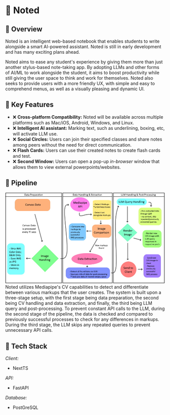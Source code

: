# 📓 Noted

## 📌 Overview
Noted is an intelligent web-based notebook that enables students to write alongside a smart AI-powered assistant. Noted is still in early development and has many exciting plans ahead.

Noted aims to ease any student's experience by giving them more than just another stylus-based note-taking app. By adopting LLMs and other forms of AI/ML to work alongside the student, it aims to boost productivity while still giving the user space to think and work for themselves. Noted also seeks to provide users with a more friendly UX, with simple and easy to comprehend menus, as well as a visually pleasing and dynamic UI.

## 🎯 Key Features

- ❌ **Cross-platform Compatibility:** Noted will be available across multiple platforms such as Mac/iOS, Android, Windows, and Linux.
- ❌ **Intelligent AI assistant:** Marking text, such as underlining, boxing, etc, will activate LLM use.
- ❌ **Social Circles:** Users can join their specified classes and share notes among peers without the need for direct communication.
- ❌ **Flash Cards:** Users can use their created notes to create flash cards and test.
- ❌ **Second Window:** Users can open a pop-up *in-browser* window that allows them to view external powerpoints/websites.

## 🚧 Pipeline
![noted-pipeline.png](./docs/images/CVS-LLM-Pipeline.jpg)
Noted utilizes Mediapipe's CV capabilities to detect and differentiate between various markups that the user creates. The system is built upon a three-stage setup, with the first stage being data preparation, the second being CV handling and data extraction, and finally, the third being LLM query and post-processing. To prevent constant API calls to the LLM, during the second stage of the pipeline, the data is checked and compared to previously successful processes to check for any differences in markups. During the third stage, the LLM skips any repeated queries to prevent unnecessary API calls.

## 💽 Tech Stack

*Client:* 
- NextTS

*API:*
- FastAPI

*Database:*
- PostGreSQL



